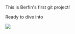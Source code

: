 This is Berfin's first git project!

Ready to dive into 


<img src=“[https://github.com/KrisKasprzak/ILI9341_t3_controls](https://github.com/berfinkilinc/git_test/blob/main/GITHUB.png)”>
